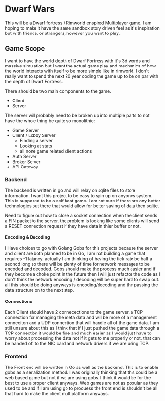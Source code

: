# Dwarf Wars

This will be a Dwarf fortress / Rimworld enspired Multiplayer game. I am hoping to make it have the same sandbox story driven feel as it's inspiration but with friends. or strangers, however you want to play.

## Game Scope

I want to have the world depth of Dwarf Fortress with it's 3d words and massive simulation but I want the actual game play and mechanics of how the world interacts with itself to be more simple like in rimworld. I don't really want to spend the next 20 year coding the game up to be on par with the depth of Dwarf Fortress.

There should be two main components to the game.

- Client
- Server

The server will probably need to be broken up into multiple parts to not have the whole thing be quite so monolithic:

- Game Server
- Client / Lobby Server
   - Finding a server
   - Looking at stats
   - all none game related client actions
- Auth Server
- Broker Server
- API Gateway

### Backend

The backend is written in go and will relay on sqlite files to store information. I want this project to be easy to spin up on anyones system. This is supposed to be a self host game. I am not sure if there are any better technologies out there that would allow for better saving of data then sqlite.

Need to figure out how to close a socket connection when the client sends a FIN packet to the server. the problem is looking like some clients will send a RESET connection request if they have data in thier buffer or not.

#### Encoding & Decoding

I Have choicen to go with Golang Gobs for this projects because the server and client are both planned to be in Go, I am not building a game that requires -1 latancy. actually I am thinking of having the tick rate be half a seoncd long so there will be plenty of time for network messages to be encoded and decoded. Gobs should make the process much easier and if they become a choke point in the future then I will just refactor the code as I don't think the network encoding / decoding will be super hard to swap out. all this should be doing anyways is encoding/decoding and the passing the data structure on to the next step.

#### Connections
Each Client should have 2 connecections to the game server. a TCP connection for managing the meta data and will be more of a management conneciton and a UDP connection that will handle all of the game data. I am still unsure about this as I think that if I just pushed the game data through a TCP connection it would be fine and much easier as I would just have to worry about processing the data not if it gets to me properly or not. that can be handed off to the NIC card and network drivers if we are using TCP.

### Frontend

The Front end will be written in Go as well as the backend. This is to enable gobs as a serialization method. I was originally thinking that this could be a web based game but not if we are using gobs. I think it would be for the best to use a proper client anyways. Web games are not as popular as they used to be and if I am using go to procuess the front end is shouldn't be all that hard to make the client multiplatform anyways.
